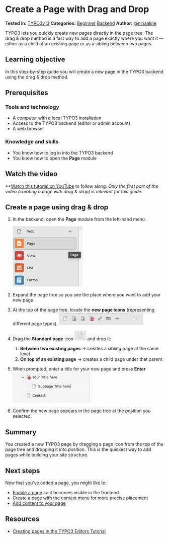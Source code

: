 # Create a Page with Drag and Drop

 **Tested in:** [TYPO3v13](/Tags/TYPO3v13.md) **Categories:** [Beginner](/Tags/Beginner.md) [Backend](/Tags/Backend.md) **Author:** [@ninaaline](https://my.typo3.org/u/ninaaline)

TYPO3 lets you quickly create new pages directly in the page tree. The drag & drop method is a fast way to add a page exactly where you want it — either as a child of an existing page or as a sibling between two pages.

## Learning objective

In this step-by-step guide you will create a new page in the TYPO3 backend using the drag & drop method.

## Prerequisites

### Tools and technology

* A computer with a local TYPO3 installation
* Access to the TYPO3 backend (editor or admin account)
* A web browser

### Knowledge and skills

* You know how to log in into the TYPO3 backend
* You know how to open the **Page** module

## Watch the video

**[Watch this tutorial on YouTube](https://www.youtube.com/watch?v=UzHc1Z3vT6E&t=25s) to follow along.
*Only the first part of the video (creating a page with drag & drop) is relevant for this guide.*

## Create a page using drag & drop

1. In the backend, open the **Page** module from the left-hand menu.

   ![TYPO3 sidebar menu displays four options: Page (highlighted), View, List, and Forms, each with corresponding icons.](Images/CreateAPageWithDragAndDrop/PageModule.png)
2. Expand the page tree so you see the place where you want to add your new page.
3. At the top of the page tree, locate the **new page icons** (representing different page types).
   ![YPO3 pagetree toolbar icons showing options to create a standard page, link to a page, create a shortcut, or hide a page.](Images/CreateAPageWithDragAndDrop/PagetreeIcons.png)
4. Drag the **Standard page** icon ![A blank document icon with a folded corner.](Images/CreateAPageWithDragAndDrop/NewPageIcon.png)
   and drop it:

   1. **Between two existing pages** → creates a sibling page at the same level
   2. **On top of an existing page** → creates a child page under that parent
5. When prompted, enter a title for your new page and press **Enter**
   ![TYPO3 Pagetree with a main and a nested page showing how to edit a page title directly in the page tree](Images/CreateAPageWithDragAndDrop/Pagetitle.png)
6. Confirm the new page appears in the page tree at the position you selected.

## Summary

You created a new TYPO3 page by dragging a page icon from the top of the page tree and dropping it into position. This is the quickest way to add pages while building your site structure.

## Next steps

Now that you’ve added a page, you might like to:

* [Enable a page](EnablingAndDisablingAPageInThePagetree.md) so it becomes visible in the frontend
* [Create a page with the context menu](CreateAPageWithTheContextMenu) for more precise placement
* [Add content to your page](https://docs.typo3.org/permalink/t3editors:content-creating)

## Resources

* [Creating pages in the TYPO3 Editors Tutorial](https://docs.typo3.org/permalink/t3editors:pages-creating)
